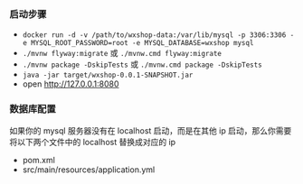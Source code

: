### 启动步骤

- `docker run -d -v /path/to/wxshop-data:/var/lib/mysql -p 3306:3306 -e MYSQL_ROOT_PASSWORD=root -e MYSQL_DATABASE=wxshop mysql`
- `./mvnw flyway:migrate` 或 `./mvnw.cmd flyway:migrate`
- `./mvnw package -DskipTests` 或 `./mvnw.cmd package -DskipTests`
- `java -jar target/wxshop-0.0.1-SNAPSHOT.jar`
- open http://127.0.0.1:8080

### 数据库配置

如果你的 mysql 服务器没有在 localhost 启动，而是在其他 ip 启动，那么你需要将以下两个文件中的 localhost 替换成对应的 ip

* pom.xml 
* src/main/resources/application.yml